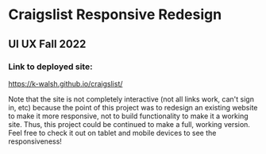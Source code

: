 # Craigslist Responsive Redesign
## UI UX Fall 2022

### Link to deployed site:
<a> https://k-walsh.github.io/craigslist/ </a>

Note that the site is not completely interactive (not all links work, can't sign in, etc) because the point of this project was to redesign an existing website to make it more responsive, not to build functionality to make it a working site. Thus, this project could be continued to make a full, working version. Feel free to check it out on tablet and mobile devices to see the responsiveness!
